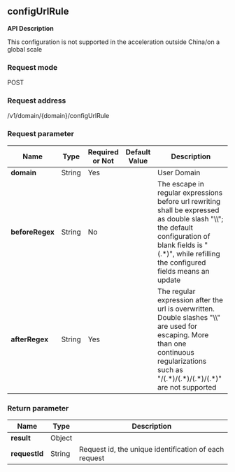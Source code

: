 ## configUrlRule

**API Description**

This configuration is not supported in the acceleration outside China/on a global scale

### Request mode
POST

### Request address
/v1/domain/{domain}/configUrlRule

### Request parameter
|Name|Type|Required or Not|Default Value|Description|
|---|---|---|---|---|
|**domain**|String|Yes| |User Domain|
|**beforeRegex**|String|No| |The escape in regular expressions before url rewriting shall be expressed as double slash "\\\\"; the default configuration of blank fields is "(.*)", while refilling the configured fields means an update|
|**afterRegex**|String|Yes| |The regular expression after the url is overwritten. Double slashes "\\\\" are used for escaping. More than one continuous regularizations such as "/(.\*)/(.\*)/(.\*)/(.\*)" are not supported|


### Return parameter
|Name|Type|Description|
|---|---|---|
|**result**|Object| |
|**requestId**|String|Request id, the unique identification of each request |
